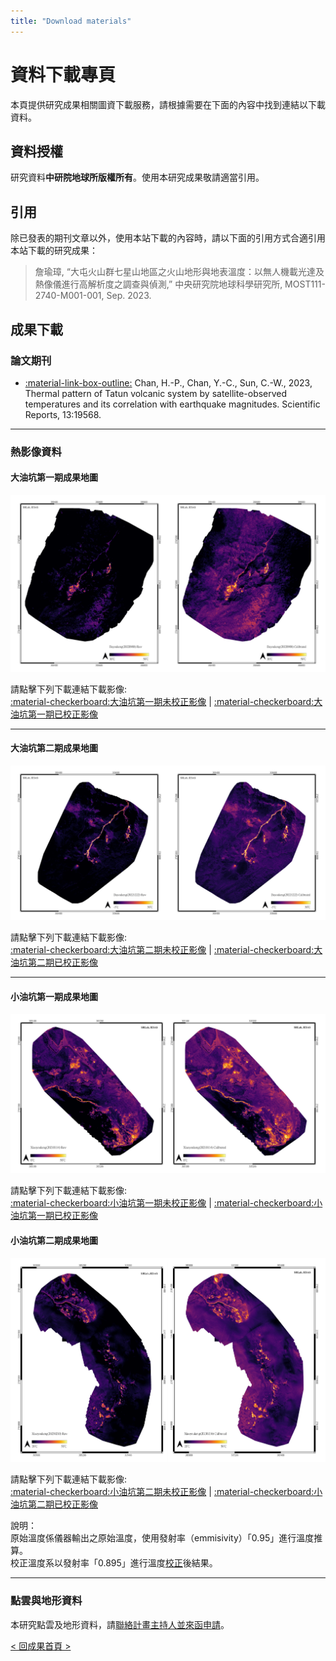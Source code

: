 ```yaml
---
title: "Download materials"
---
```

# 資料下載專頁  
本頁提供研究成果相關圖資下載服務，請根據需要在下面的內容中找到連結以下載資料。
  
## 資料授權  
研究資料**中研院地球所版權所有**。使用本研究成果敬請適當引用。 
  
## 引用  
除已發表的期刊文章以外，使用本站下載的內容時，請以下面的引用方式合適引用本站下載的研究成果：  
  
> 詹瑜璋, “大屯火山群七星山地區之火山地形與地表溫度：以無人機載光達及熱像儀進行高解析度之調查與偵測,” 中央研究院地球科學研究所, MOST111-2740-M001-001, Sep. 2023.  
  
  
## 成果下載  
###  論文期刊  
* [:material-link-box-outline:](https://doi.org/10.1038/s41598-023-47048-1) Chan, H.-P., Chan, Y.-C., Sun, C.-W., 2023, Thermal pattern of Tatun volcanic system by satellite-observed temperatures and its correlation with earthquake magnitudes. Scientific Reports, 13:19568. 

***  
  
###  熱影像資料   
#### 大油坑第一期成果地圖 
   
 ![大油坑第一期影像成果](./TVG_DataDownload_DYK20220908.jpg)

請點擊下列下載連結下載影像:  
[:material-checkerboard:大油坑第一期未校正影像](http://gofile.me/6TNSM/eyxUdSPKy) | [:material-checkerboard:大油坑第一期已校正影像](http://gofile.me/6TNSM/w2W4FRRJx)   
   
  
 *** 
   
#### 大油坑第二期成果地圖   
    
 ![大油坑第二期影像成果](./TVG_DataDownload_DYK20221222.jpg)

請點擊下列下載連結下載影像:  
[:material-checkerboard:大油坑第二期未校正影像](http://gofile.me/6TNSM/f7LXICCKF) | [:material-checkerboard:大油坑第二期已校正影像](http://gofile.me/6TNSM/URkzlxasp)  
    
  
***

#### 小油坑第一期成果地圖    
   
 ![小油坑第一期影像成果](./TVG_DataDownload_SYK20210114.jpg)

請點擊下列下載連結下載影像:  
[:material-checkerboard:小油坑第一期未校正影像](http://gofile.me/6TNSM/KJtywFfoH) | [:material-checkerboard:小油坑第一期已校正影像](http://gofile.me/6TNSM/fA8Fs1Vgo)   
   
   
#### 小油坑第二期成果地圖    
   
 ![小油坑第二期影像成果](./TVG_DataDownload_SYK20230210.jpg)

請點擊下列下載連結下載影像:  
[:material-checkerboard:小油坑第二期未校正影像](http://gofile.me/6TNSM/jOTSPE3Tj) | [:material-checkerboard:小油坑第二期已校正影像](http://gofile.me/6TNSM/z8GMZ903k)   
  
  

說明：  
原始溫度係儀器輸出之原始溫度，使用發射率（emmisivity）「0.95」進行溫度推算。  
校正溫度系以發射率「0.895」進行溫度[校正](https://en.wikipedia.org/wiki/Stefan%E2%80%93Boltzmann_law)後結果。  
  
  
***  

### 點雲與地形資料
本研究點雲及地形資料，請[聯絡計畫主持人並來函申請](mailto:yuchang@earth.sinica.edu.tw)。 
  
[< 回成果首頁 >](./index.md)
  